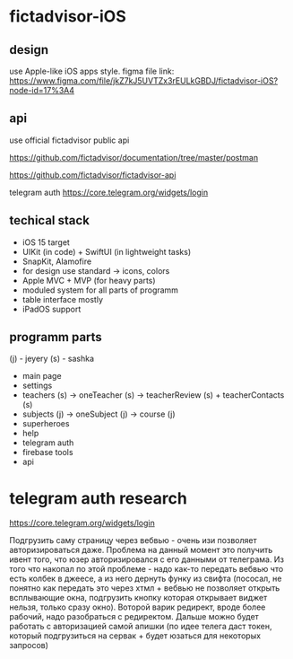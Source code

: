 # fictadvisor-iOS

## design

use Apple-like iOS apps style. figma file link: https://www.figma.com/file/jkZ7kJ5UVTZx3rEULkGBDJ/fictadvisor-iOS?node-id=17%3A4

## api 
use official fictadvisor public api 

https://github.com/fictadvisor/documentation/tree/master/postman

https://github.com/fictadvisor/fictadvisor-api

telegram auth 
https://core.telegram.org/widgets/login

## techical stack 
- iOS 15 target 
- UIKit (in code) + SwiftUI (in lightweight tasks)
- SnapKit, Alamofire
- for design use standard -> icons, colors
- Apple MVC + MVP (for heavy parts)
- moduled system for all parts of programm 
- table interface mostly 
- iPadOS support 

## programm parts 
(j) - jeyery (s) - sashka

- main page
- settings 
- teachers (s) -> oneTeacher (s) -> teacherReview (s) + teacherContacts (s)
- subjects (j) -> oneSubject (j) -> course (j)
- superheroes
- help
- telegram auth
- firebase tools 
- api 

# telegram auth research 
https://core.telegram.org/widgets/login

Подгрузить саму страницу через вебвью - очень изи позволяет авторизироваться даже. Проблема на данный момент это получить ивент того, что юзер авторизировался с его данными от телеграма. Из того что накопал по этой проблеме - надо как-то передать вебвью что есть колбек в джеесе, а из него дернуть функу из свифта (пососал, не понятно как передать это через хтмл + вебвью не позволяет открыть всплывающие окна, подгрузить кнопку которая открывает виджет нельзя, только сразу окно). Воторой варик редирект, вроде более рабочий, надо разобраться с редиректом. Дальше можно будет работать с авторизацией самой апишки (по идее телега даст токен, который подгрузиться на сервак + будет юзаться для некоторых запросов)  
